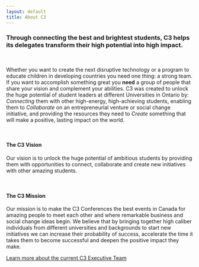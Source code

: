 ```yaml
---
layout: default
title: About C3
---
```

### Through connecting the best and brightest students, C3 helps its delegates transform their high potential into high impact.

<br>

Whether you want to create the next disruptive technology or a program to educate children in developing countries you need one thing: a strong team. If you want to accomplish something great you **need** a group of people that share your vision and complement your abilities. C3 was created to unlock the huge potential of student leaders at different Universities in Ontario by: *Connecting* them with other high-energy, high-achieving students, enabling them to *Collaborate* on an entrepreneurial venture or social change initiative, and providing the resources they need to *Create* something that will make a positive, lasting impact on the world.

<br>

#### The C3 Vision
Our vision is to unlock the huge potential of ambitious students by providing them with opportunities to connect, collaborate and create new initiatives with other amazing students.

<br>

#### The C3 Mission
Our mission is to make the C3 Conferences the best events in Canada for amazing people to meet each other and where remarkable business and social change ideas begin. We believe that by bringing together high caliber individuals from different universities and backgrounds to start new initiatives we can increase their probability of success, accelerate the time it takes them to become successful and deepen the positive impact they make.

[Learn more about the current C3 Executive Team](team.html)
